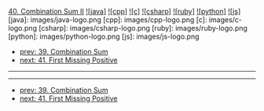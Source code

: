 [40. Combination Sum II](https://leetcode.com/problems/combination-sum-ii/)
[![java]](https://github.com/leetcode-study-group/leetcode-java-solutions/blob/master/040-combination-sum-ii.md)
[![cpp]](https://github.com/leetcode-study-group/leetcode-cpp-solutions/blob/master/040-combination-sum-ii.md)
[![c]](https://github.com/leetcode-study-group/leetcode-c-solutions/blob/master/040-combination-sum-ii.md)
[![csharp]](https://github.com/leetcode-study-group/leetcode-csharp-solutions/blob/master/040-combination-sum-ii.md)
[![ruby]](https://github.com/leetcode-study-group/leetcode-ruby-solutions/blob/master/040-combination-sum-ii.md)
[![python]](https://github.com/leetcode-study-group/leetcode-python-solutions/blob/master/040-combination-sum-ii.md)
[![js]](https://github.com/leetcode-study-group/leetcode-js-solutions/blob/master/040-combination-sum-ii.md)
[java]: images/java-logo.png
[cpp]: images/cpp-logo.png
[c]: images/c-logo.png
[csharp]: images/csharp-logo.png
[ruby]: images/ruby-logo.png
[python]: images/python-logo.png
[js]: images/js-logo.png

- [prev: 39. Combination Sum](039-combination-sum.md)
- [next: 41. First Missing Positive](041-first-missing-positive.md)

---


---

- [prev: 39. Combination Sum](039-combination-sum.md)
- [next: 41. First Missing Positive](041-first-missing-positive.md)
